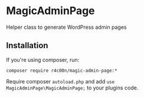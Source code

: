# MagicAdminPage
Helper class to generate WordPress admin pages

## Installation
If you're using composer, run:
```
composer require r4c00n/magic-admin-page:*
```
Require composer `autoload.php` and add `use MagicAdminPage\MagicAdminPage;` to your plugins code.